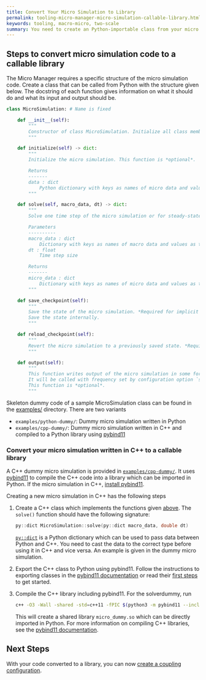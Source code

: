 ```yaml
---
title: Convert Your Micro Simulation to Library
permalink: tooling-micro-manager-micro-simulation-callable-library.html
keywords: tooling, macro-micro, two-scale
summary: You need to create an Python-importable class from your micro simulation code.
---
```


## Steps to convert micro simulation code to a callable library

The Micro Manager requires a specific structure of the micro simulation code. Create a class that can be called from Python with the structure given below. The docstring of each function gives information on what it should do and what its input and output should be.

```python
class MicroSimulation: # Name is fixed

    def __init__(self):
        """
        Constructor of class MicroSimulation. Initialize all class member variables here.
        """

    def initialize(self) -> dict:
        """
        Initialize the micro simulation. This function is *optional*.

        Returns
        -------
        data : dict
            Python dictionary with keys as names of micro data and values as the data at the initial condition
        """

    def solve(self, macro_data, dt) -> dict:
        """
        Solve one time step of the micro simulation or for steady-state problems: solve until steady state is reached.

        Parameters
        ----------
        macro_data : dict
            Dictionary with keys as names of macro data and values as the data
        dt : float
            Time step size

        Returns
        -------
        micro_data : dict
            Dictionary with keys as names of micro data and values as the updated micro data
        """

    def save_checkpoint(self):
        """
        Save the state of the micro simulation. *Required for implicit coupling*.
        Save the state internally.
        """

    def reload_checkpoint(self):
        """
        Revert the micro simulation to a previously saved state. *Required for implicit coupling*.
        """

    def output(self):
        """
        This function writes output of the micro simulation in some form.
        It will be called with frequency set by configuration option `simulation_params: micro_output_n`
        This function is *optional*.
        """
```

Skeleton dummy code of a sample MicroSimulation class can be found in the [examples/](https://github.com/precice/micro-manager/tree/main/examples/) directory. There are two variants

* `examples/python-dummy/`: Dummy micro simulation written in Python
* `examples/cpp-dummy/`: Dummy micro simulation written in C++ and compiled to a Python library using [pybind11](https://pybind11.readthedocs.io/en/stable/)

### Convert your micro simulation written in C++ to a callable library

A C++ dummy micro simulation is provided in [`examples/cpp-dummy/`](github.com/precice/micro-manager/tree/main/examples/cpp-dummy).
It uses [pybind11](https://pybind11.readthedocs.io/en/stable/) to compile the C++ code into a library which can be imported in Python. If the micro simulation in C++, [install pybind11](https://pybind11.readthedocs.io/en/stable/installing.html).

Creating a new micro simulation in C++ has the following steps

1. Create a C++ class which implements the functions given [above](#steps-to-convert-micro-simulation-code-to-a-callable-library).
The `solve()` function should have the following signature:

    ```cpp
    py::dict MicroSimulation::solve(py::dict macro_data, double dt)
    ```

    [`py::dict`](https://pybind11.readthedocs.io/en/stable/advanced/pycpp/object.html?#instantiating-compound-python-types-from-c) is a Python dictionary which can be used to pass data between Python and C++. You need to cast the data to the correct type before using it in C++ and vice versa. An example is given in the dummy micro simulation.

2. Export the C++ class to Python using pybind11. Follow the instructions to exporting classes in the [pybind11 documentation](https://pybind11.readthedocs.io/en/stable/classes.html) or read their [first steps](https://pybind11.readthedocs.io/en/stable/basics.html) to get started.

3. Compile the C++ library including pybind11. For the solverdummy, run

    ```bash
    c++ -O3 -Wall -shared -std=c++11 -fPIC $(python3 -m pybind11 --includes) micro_cpp_dummy.cpp -o micro_dummy$(python3-config --extension-suffix)
    ```

    This will create a shared library `micro_dummy.so` which can be directly imported in Python.
    For more information on compiling C++ libraries, see the [pybind11 documentation](https://pybind11.readthedocs.io/en/stable/compiling.html).

## Next Steps

With your code converted to a library, you can now [create a coupling configuration](tooling-micro-manager-usage-configuration.html).

